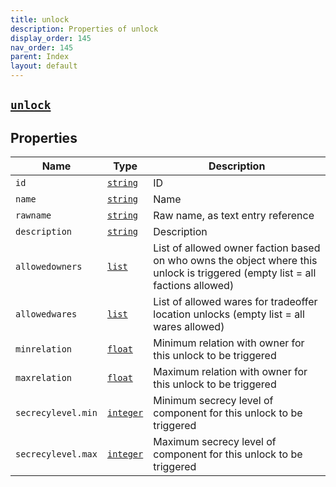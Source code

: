 ```yaml
---
title: unlock
description: Properties of unlock
display_order: 145
nav_order: 145
parent: Index
layout: default
---
```


##  [`unlock`](./unlock.html) 


## Properties

| Name | Type | Description |
|------|------|-------------|
| `id` | [`string`](./string.html) | ID |
| `name` | [`string`](./string.html) | Name |
| `rawname` | [`string`](./string.html) | Raw name, as text entry reference |
| `description` | [`string`](./string.html) | Description |
| `allowedowners` | [`list`](./list.html) | List of allowed owner faction based on who owns the object where this unlock is triggered (empty list = all factions allowed) |
| `allowedwares` | [`list`](./list.html) | List of allowed wares for tradeoffer location unlocks (empty list = all wares allowed) |
| `minrelation` | [`float`](./float.html) | Minimum relation with owner for this unlock to be triggered |
| `maxrelation` | [`float`](./float.html) | Maximum relation with owner for this unlock to be triggered |
| `secrecylevel.min` | [`integer`](./integer.html) | Minimum secrecy level of component for this unlock to be triggered |
| `secrecylevel.max` | [`integer`](./integer.html) | Maximum secrecy level of component for this unlock to be triggered |




